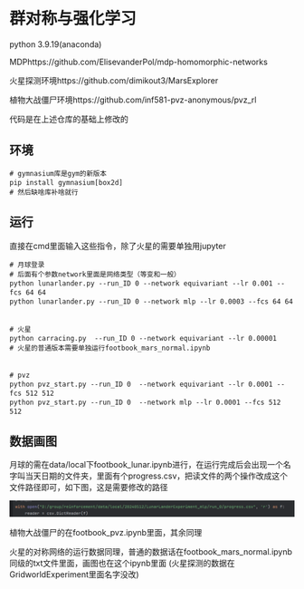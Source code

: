 # 群对称与强化学习
python 3.9.19(anaconda)

MDPhttps://github.com/ElisevanderPol/mdp-homomorphic-networks

火星探测环境https://github.com/dimikout3/MarsExplorer

植物大战僵尸环境https://github.com/inf581-pvz-anonymous/pvz_rl

代码是在上述仓库的基础上修改的

## 环境
```
# gymnasium库是gym的新版本
pip install gymnasium[box2d]
# 然后缺啥库补啥就行
```
## 运行

直接在cmd里面输入这些指令，除了火星的需要单独用jupyter

```
# 月球登录
# 后面有个参数network里面是网络类型（等变和一般）
python lunarlander.py --run_ID 0 --network equivariant --lr 0.001 --fcs 64 64 
python lunarlander.py --run_ID 0 --network mlp --lr 0.0003 --fcs 64 64


# 火星
python carracing.py  --run_ID 0 --network equivariant --lr 0.00001
# 火星的普通版本需要单独运行footbook_mars_normal.ipynb


# pvz
python pvz_start.py --run_ID 0  --network equivariant --lr 0.0001 --fcs 512 512
python pvz_start.py --run_ID 0  --network mlp --lr 0.0001 --fcs 512 512
```


## 数据画图
月球的需在data/local下footbook_lunar.ipynb进行，在运行完成后会出现一个名字叫当天日期的文件夹，里面有个progress.csv，把读文件的两个操作改成这个文件路径即可，如下图，这是需要修改的路径

![image-20240515212429126](./img/image-20240515212429126.png)

植物大战僵尸的在footbook_pvz.ipynb里面，其余同理

火星的对称网络的运行数据同理，普通的数据话在footbook_mars_normal.ipynb同级的txt文件里面，画图也在这个ipynb里面
(火星探测的数据在GridworldExperiment里面名字没改)